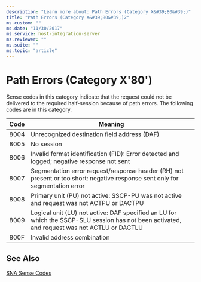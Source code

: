 ```yaml
---
description: "Learn more about: Path Errors (Category X&#39;80&#39;)"
title: "Path Errors (Category X&#39;80&#39;)2"
ms.custom: ""
ms.date: "11/30/2017"
ms.service: host-integration-server
ms.reviewer: ""
ms.suite: ""
ms.topic: "article"
---
```

# Path Errors (Category X&#39;80&#39;)
Sense codes in this category indicate that the request could not be delivered to the required half-session because of path errors. The following codes are in this category.  
  
|Code|Meaning|  
|----------|-------------|  
|8004|Unrecognized destination field address (DAF)|  
|8005|No session|  
|8006|Invalid format identification (FID): Error detected and logged; negative response not sent|  
|8007|Segmentation error request/response header (RH) not present or too short: negative response sent only for segmentation error|  
|8008|Primary unit (PU) not active: SSCP-PU was not active and request was not ACTPU or DACTPU|  
|8009|Logical unit (LU) not active: DAF specified an LU for which the SSCP-SLU session has not been activated, and request was not ACTLU or DACTLU|  
|800F|Invalid address combination|  
  
## See Also  
 [SNA Sense Codes](../core/sna-sense-codes1.md)
